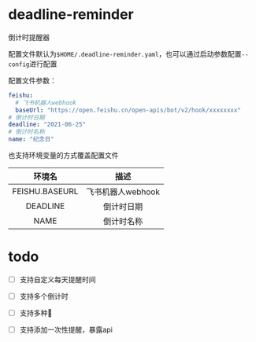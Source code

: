 # deadline-reminder

倒计时提醒器

配置文件默认为`$HOME/.deadline-reminder.yaml`，也可以通过启动参数配置`--config`进行配置

配置文件参数：

```yaml
feishu:
  # 飞书机器人webhook
  baseUrl: "https://open.feishu.cn/open-apis/bot/v2/hook/xxxxxxxx"
# 倒计时日期
deadline: "2021-06-25"
# 倒计时名称
name: "纪念日"  
```

也支持环境变量的方式覆盖配置文件

|      环境名       |      描述      |
|:--------------:|:------------:|
| FEISHU.BASEURL | 飞书机器人webhook |
|    DEADLINE    |    倒计时日期     |
|      NAME      |    倒计时名称     |

# todo

- [ ] 支持自定义每天提醒时间
- [ ] 支持多个倒计时
- [ ] 支持多种🤖
- [ ] 支持添加一次性提醒，暴露api

